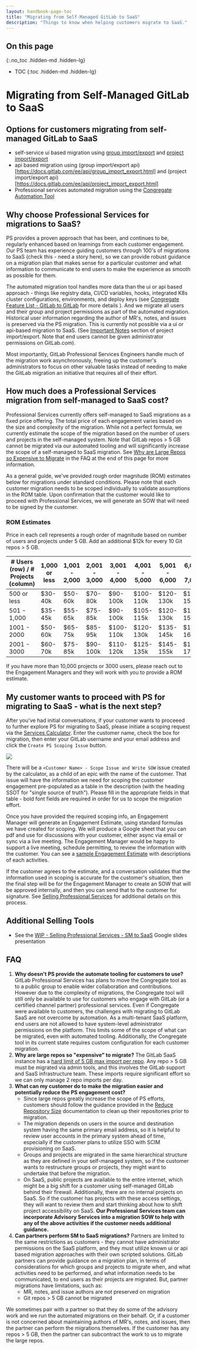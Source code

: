 ```yaml
---
layout: handbook-page-toc
title: "Migrating from Self-Managed GitLab to SaaS"
description: "Things to know when helping customers migrate to SaaS."
---
```


## On this page
{:.no_toc .hidden-md .hidden-lg}

- TOC
{:toc .hidden-md .hidden-lg}

# Migrating from Self-Managed GitLab to SaaS

## Options for customers migrating from self-managed GitLab to SaaS
 - self-service ui based migration using [group import/export](https://docs.gitlab.com/ee/user/group/settings/import_export.html) and [project import/export](https://docs.gitlab.com/ee/user/project/settings/import_export.html#project-importexport)
 - api based migration using (group import/export api)[https://docs.gitlab.com/ee/api/group_import_export.html] and (project import/export api)[https://docs.gitlab.com/ee/api/project_import_export.html]
 - Professional services automated migration using the [Congregate Automation Tool](https://gitlab.com/gitlab-com/customer-success/professional-services-group/global-practice-development/migration/congregate)

## Why choose Professional Services for migrations to SaaS?
PS provides a proven approach that has been, and continues to be, regularly enhanced based on learnings from each customer engagement.  Our PS team has experience guiding customers through 100's of migrations to SaaS (check this - need a story here), so we can provide robust guidance on a migration plan that makes sense for a particular customer and what information to communicate to end users to make the experience as smooth as possible for them.  

The automated migration tool handles more data than the ui or api based approach - things like registry data, CI/CD variables, hooks, integrated K8s cluster configurations, environments, and deploy keys (see [Congregate Feature List - GitLab to GitLab](https://gitlab.com/gitlab-com/customer-success/professional-services-group/global-practice-development/migration/congregate/-/blob/master/gitlab-migration-features-matrix.md) for more details ).  And we migrate all users and their group and project permissions as part of the automated migration.  Historical user information regarding the author of MR's, notes, and issues is preserved via the PS migration.  This is currently not possible via a ui or api-based migration to SaaS.  (See [Important Notes](https://docs.gitlab.com/ee/user/project/settings/import_export.html#important-notes) section of project import/export.  Note that end users cannot be given administrator permissions on GitLab.com).

Most importantly, GitLab Professional Services Engineers handle much of the migration work asynchronously, freeing up the customer's administrators to focus on other valuable tasks instead of needing to make the GitLab migration an initiative that requires all of their effort.

## How much does a Professional Services migration from self-managed to SaaS cost?
Professional Services currently offers self-managed to SaaS migrations as a fixed price offering.  The total price of each engagement varies based on the size and complexity of the migration.  While not a perfect formula, we currently estimate the scope of the migration based on the number of users and projects in the self-managed system.  Note that GitLab repos > 5 GB cannot be migrated via our automated tooling and will significantly increase the scope of a self-managed to SaaS migration.  See [Why are Large Repos so Expensive to Migrate](#faq) in the FAQ at the end of this page for more information.

As a general guide, we've provided rough order magnitude (ROM) estimates below for migrations under standard conditions.  Please note that each customer migration needs to be scoped individually to validate assumptions in the ROM table.  Upon confirmation that the customer would like to proceed with Professional Services, we will generate an SOW that will need to be signed by the customer.

### ROM Estimates
Price in each cell represents a rough order of magnitude based on number of users and projects under 5 GB.  Add an additional $12k for every 10 Git repos > 5 GB.

| # Users (row) / # Projects (column) | 1,000 or less | 1,001 - 2,000| 2,001 - 3,000 | 3,001 - 4,000 | 4,001 - 5,000 | 5,001 - 6,000 | 6,001 - 7,000 | 7,001 - 8,000 | 8,001 - 9,000 | 9,001 - 10,000 |
| --- | --- | --- | --- | --- | ---| ---| ---| --- | --- | --- |
| 500 or less | $30-40k | $50-60k | $70-80k | $90-100k | $100-110k | $120-130k | $140-150k | $150-160k | $170-180k | $190-200k |
| 501 - 1,000 |$35-45k | $55-65k| $75-85k | $90-100k | $105-115k | $120-130k | $140-150k | $155-165k | $175-185k | $195-205k |
| 1001 - 2000 | $50-60k | $65-75k | $85-95k | $100-110k | $120-130k | $135-145k | $155-165k | $170-180k | $190-200k | $205-215k |
| 2001 - 3000 | $60-70k | $75-85k | $90-100k | $110-120k | $125-135k | $145-155k | $160-170k | $175-185k | $195-205k | $210-220k |

If you have more than 10,000 projects or 3000 users, please reach out to the Engagement Managers and they will work with you to provide a ROM estimate.

## My customer wants to proceed with PS for migrating to SaaS - what is the next step?
After you've had initial conversations, if your customer wants to proceeed to further explore PS for migrating to SaaS, please initiate a scoping request via the [Services Calculator](https://services-calculator.gitlab.io/).  Enter the customer name, check the box for migration, then enter your GitLab username and your email address and click the `Create PS Scoping Issue` button.  

![](services-calc.png)

There will be a `<Customer Name> - Scope Issue and Write SOW` issue created by the calculator, as a child of an epic with the name of the customer.  That issue will have the information we need for scoping the customer engagement pre-populated as a table in the description (with the heading SSOT for "single source of truth").  Please fill in the appropriate fields in that table - bold font fields are required in order for us to scope the migration effort.

Once you have provided the required scoping info, an Engagement Manager will generate an Engagement Estimate, using standard formulas we have created for scoping.  We will produce a Google sheet that you can pdf and use for discussions with your customer, either async via email or sync via a live meeting.  The Engagement Manager would be happy to support a live meeting, schedule permitting, to review the information with the customer.  You can see a [sample Engagement Estimate](https://docs.google.com/spreadsheets/d/1-RuKHcijvHyyZJeYL1jSJrn5olqDODJjz6lf9y2ZIOc/edit?usp=sharing) with descriptions of each activities. 

If the customer agrees to the estimate, and a conversation validates that the information used in scoping is accurate for the customer's situation, then the final step will be for the Engagement Manager to create an SOW that will be approved internally, and then you can send that to the customer for signature.  See [Selling Professional Services](https://about.gitlab.com/handbook/customer-success/professional-services-engineering/selling/) for additional details on this process.

## Additional Selling Tools
- See the [WIP - Selling Professional Services - SM to SaaS](https://docs.google.com/presentation/d/1-svCV8CFqZZr0ma-1TJIzy-Lobu4sSslP5eAS2BaCbc/edit?usp=sharing) Google slides presentation

## FAQ
1. **Why doesn't PS provide the automate tooling for customers to use?**  GitLab Professional Services has plans to move the Congregate tool as to a public group to enable wider collaboration and contributions. However due to the complexity of migrations, the Congregate tool will still only be available to use for customers who engage with GitLab (or a certified channel partner) professional services. Even if Congregate were available to customers, the challenges with migrating to GitLab SaaS are not overcome by automation.  As a multi-tenant SaaS platform, end users are not allowed to have system-level administrator permissions on the platform.  This limits some of the scope of what can be migrated, even with automated tooling. Additionally, the Congregate tool in its current state requires custom configuration for each customer migration. 
1. **Why are large repos so "expensive" to migrate?** The GitLab SaaS instance has a [hard limit of 5 GB max import per repo](https://docs.gitlab.com/ee/user/gitlab_com/#account-and-limit-settings). Any repo > 5 GB must be migrated via admin tools, and this involves the GitLab support and SaaS infrastructure team.  These imports require significant effort so we can only manage 2 repo imports per day.
1. **What can my customer do to make the migration easier and potentially reduce the PS engagement cost?**
   - Since large repos greatly increase the scope of PS efforts, customers should follow the guidance provided in the [Reduce Repository Size](https://docs.gitlab.com/ee/user/project/repository/reducing_the_repo_size_using_git.html) documentation to clean up their repositories prior to migration.
   - The migration depends on users in the source and destination system having the same primary email address, so it is helpful to review user accounts in the primary system ahead of time, especially if the customer plans to utilize SSO with SCIM provisioning on SaaS.
   - Groups and projects are migrated in the same hierarchical structure as they are defined in your self-managed system, so if the customer wants to restructure groups or projects, they might want to undertake that before the migration.
   - On SaaS, public projects are available to the entire internet, which might be a big shift for a customer using self-managed GitLab behind their firewall.  Additionally, there are no internal projects on SaaS.  So if the customer has projects with these access settings, they will want to review them and start thinking about how to shift project accessibility on SaaS.
**Our Professional Services team can incorporate Advisory Services into a migration SOW to help with any of the above activities if the customer needs additional guidance.**
1. **Can partners perform SM to SaaS migrations?**  Partners are limited to the same restrictions as customers - they cannot have administrator permissions on the SaaS platform, and they must utilize known ui or api based migration approaches with their own scripted solutions.  GitLab partners can provide guidance on a migration plan, in terms of considerations for which groups and projects to migrate when, and what activities need to be performed, and what information needs to be communicated, to end users as their projects are migrated.  But, partner migrations have limitations, such as:
     - MR, notes, and issue authors are not preserved on migration
     - Git repos > 5 GB cannot be migrated

We sometimes pair with a partner so that they do some of the advisory work and we run the automated migrations on their behalf.  Or, if a customer is not concerned about maintaining authors of MR's, notes, and issues, then the partner can perform the migrations themselves.  If the customer has any repos > 5 GB, then the partner can subcontract the work to us to migrate the large repos.


